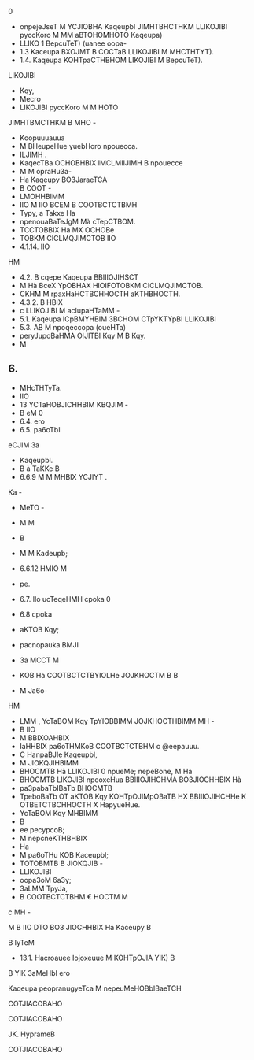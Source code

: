 0

<!-- image -->

<!-- image -->

- onpejeJseT M YCJIOBHA KaqeupbI JIMHTBHCTHKM LLIKOJIBI pyccKoro M MM aBTOHOMHOTO Kaqeupa)
- LLIKO 1 BepcuTeT) (uanee oopa-
- 1.3 Kaceupa BXOJMT B COCTaB LLIKOJIBI M MHCTHTYT).
- 1.4. Kaqeupa   KOHTpaCTHBHOM LIKOJIBI M BepcuTeT).

LIKOJIBI

- Kqy,
- Mecro
- LIKOJIBI pyccKoro M M HOTO

JIMHTBMCTHKM B MHO -

- Koopuuuauua
- M BHeupeHue yuebHoro npouecca.
- ILJIMH .
- KaqecTBa OCHOBHBIX IMCLMIIJIMH B npouecce
- M M opraHu3a-
- Ha Kaqeupy BO3JaraeTCA
- B COOT -
- LMOHHBIMM
- IIO M IIO BCEM B COOTBCTCTBMH
- Typy, a Takxe Ha
- npenouaBaTeJgM Mà cTepCTBOM.
- TCCTOBBIX Ha MX OCHOBe
- TOBKM CICLMQJIMCTOB IIO
- 4.1.14. IIO

HM

- 4.2. B cqepe Kaqeupa BBIIIOJIHSCT
- M Hà BceX YpOBHAX HIOIFOTOBKM CICLMQJIMCTOB.
- CKHM M rpaxHaHCTBCHHOCTH aKTHBHOCTH.
- 4.3.2. B HBIX
- c LLIKOJIBI M acIupaHTaMM -
- 5.1. Kaqeupa ICpBMYHBIM 3BCHOM CTpYKTYpBI LLIKOJIBI
- 5.3. AB M npoqeccopa (oueHTa)
- peryJupoBaHMA OIJITBI Kqy M B Kqy.
- M

## 6.

- MHcTHTyTa.
- IIO
- 13 YCTaHOBJICHHBIM KBQJIM -
- B eM 0
- 6.4. ero
- 6.5. pa6oTbI

eCJIM 3a

- Kaqeupbl.
- B à TaKKe B
- 6.6.9 M M MHBIX YCJIYT .

Ka -

- MeTO -
- M M
- B

- M M Kadeupb;
- 6.6.12 HMIO M
- pe.
- 6.7. Ilo ucTeqeHMH cpoka 0
- 6.8 cpoka
- aKTOB Kqy;
- pacnopauka BMJI
- 3a MCCT M
- KOB Hà COOTBCTCTBYIOLHe JOJKHOCTM B B
- M Ja6o-

HM

- LMM , YcTaBOM Kqy TpYIOBBIMM JOJKHOCTHBIMM MH -
- B IIO
- M BBIXOAHBIX
- IaHHBIX pa6oTHMKoB COOTBCTCTBHM c @eepauuu.
- C HanpaBJIe Kaqeupbl,
- M JIOKQJIHBIMM
- BHOCMTB Hà LLIKOJIBI 0 npueMe;  nepeBone, M Ha
- BHOCMTB LIKOJIBI npeoxeHua BBIIIOJIHCHMA BO3JIOCHHBIX Hà
- pa3pabaTbIBaTb BHOCMTB
- TpeboBaTb OT aKTOB Kqy KOHTpOJIMpOBaTB HX BBIIIOJIHCHHe K OTBETCTBCHHOCTH X HapyueHue.
- YcTaBOM Kqy MHBIMM
- B
- ee pecypcoB;
- M nepcneKTHBHBIX
- Ha
- M pa6oTHu KOB Kaceupbl;
- TOTOBMTB B JIOKQJIB -
- LLIKOJIBI
- oopa3oM 6a3y;
- 3aLMM TpyJa,
- B COOTBCTCTBHM € HOCTM M

c MH -

M B IIO DTO BO3 JIOCHHBIX Ha Kaceupy B

B IyTeM

- 13.1. Hacroauee Iojoxeuue M KOHTpOJIA YIK) B

B YIK 3aMeHbI ero

Kaqeupa peopranugyeTca M nepeuMeHOBbIBaeTCH

COTJIACOBAHO

COTJIACOBAHO

<!-- image -->

JK. HyprameB

COTJIACOBAHO

<!-- image -->

<!-- image -->